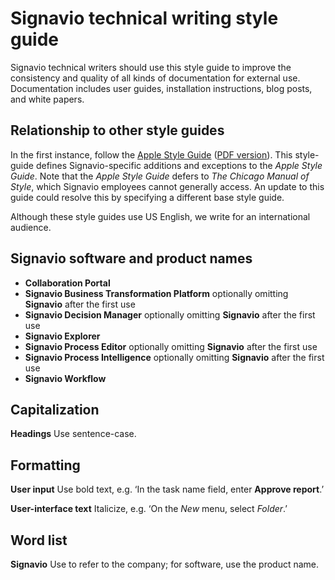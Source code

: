 # Signavio technical writing style guide

Signavio technical writers should use this style guide to improve the consistency and quality of all kinds of documentation for external use.
Documentation includes user guides, installation instructions, blog posts, and white papers.

## Relationship to other style guides

In the first instance, follow the [Apple Style Guide](http://help.apple.com/asg/mac/2013/) ([PDF version](https://help.apple.com/asg/mac/2013/ASG_2013.pdf)).
This style-guide defines Signavio-specific additions and exceptions to the _Apple Style Guide_.
Note that the _Apple Style Guide_ defers to _The Chicago Manual of Style_, which Signavio employees cannot generally access.
An update to this guide could resolve this by specifying a different base style guide.

Although these style guides use US English, we write for an international audience.

## Signavio software and product names

* **Collaboration Portal**
* **Signavio Business Transformation Platform** optionally omitting **Signavio** after the first use
* **Signavio Decision Manager** optionally omitting **Signavio** after the first use
* **Signavio Explorer**
* **Signavio Process Editor** optionally omitting **Signavio** after the first use
* **Signavio Process Intelligence** optionally omitting **Signavio** after the first use
* **Signavio Workflow**

## Capitalization

**Headings** Use sentence-case.

## Formatting

**User input** Use bold text, e.g. ‘In the task name field, enter **Approve report**.’

**User-interface text** Italicize, e.g. ‘On the _New_ menu, select _Folder_.’

## Word list

**Signavio** Use to refer to the company; for software, use the product name.
